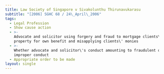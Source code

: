 ```yaml
---
title: Law Society of Singapore v Sivakolunthu Thirunavukarasu
subtitle: "[2006] SGHC 68 / 24\_April\_2006"
tags:
  - Legal Profession
  - Show cause action
  - >-
    Advocate and solicitor using forgery and fraud to mortgage clients\'
    property for own benefit and misapplying clients\' monies
  - >-
    Whether advocate and solicitor\'s conduct amounting to fraudulent or grossly
    improper conduct
  - Appropriate order to be made
layout: single
---
```


